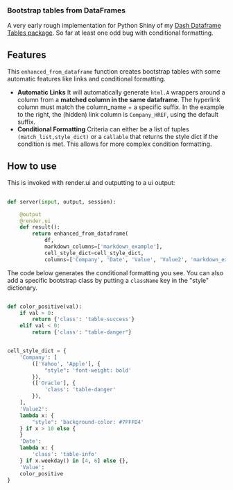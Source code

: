 ### Bootstrap tables from DataFrames

A very early rough implementation for Python Shiny of my [Dash Dataframe Tables package](https://github.com/astrowonk/dash_dataframe_table). So far at least one odd bug with conditional formatting.

## Features

This `enhanced_from_dataframe` function creates bootstrap tables with some automatic features like links and conditional formatting.

* **Automatic Links** It will automatically generate `html.A` wrappers around a column from a __matched column in the same dataframe__.  The hyperlink column must match the column_name + a specific suffix. In the example to the right, the (hidden) link column is `Company_HREF`, using the default suffix.
* **Conditional Formatting** Criteria can either be a list of tuples `(match_list,style_dict)` or a `callable` that returns the style dict if the condition is met. This allows for more complex condition formatting.

## How to use
This is invoked with render.ui and outputting to a ui output:

```python
        
def server(input, output, session):

    @output
    @render.ui
    def result():
        return enhanced_from_dataframe(
            df,
            markdown_columns=['markdown_example'],
            cell_style_dict=cell_style_dict,
            columns=['Company', 'Date', 'Value', 'Value2', 'markdown_example'])


```


The code below generates the conditional formatting you see. You can also add a specific bootstrap class by putting a `className` key in the "style" dictionary.

```python

def color_positive(val):
    if val > 0:
        return {'class': 'table-success'}
    elif val < 0:
        return {'class': "table-danger"}


cell_style_dict = {
    'Company': [
        (['Yahoo', 'Apple'], {
            "style": 'font-weight: bold'
        }),
        (['Oracle'], {
            'class': 'table-danger'
        }),
    ],
    'Value2':
    lambda x: {
        "style": 'background-color: #7FFFD4'
    } if x > 10 else {
    }
    'Date':
    lambda x: {
        'class': 'table-info'
    } if x.weekday() in [4, 6] else {},
    'Value':
    color_positive
}
```

